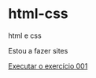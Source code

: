 # html-css
 html e css

 Estou a fazer sites

 <a href="https://7pestana.github.io/html-css/exercicios/ex001/index.html">Executar o exercício 001</a>
